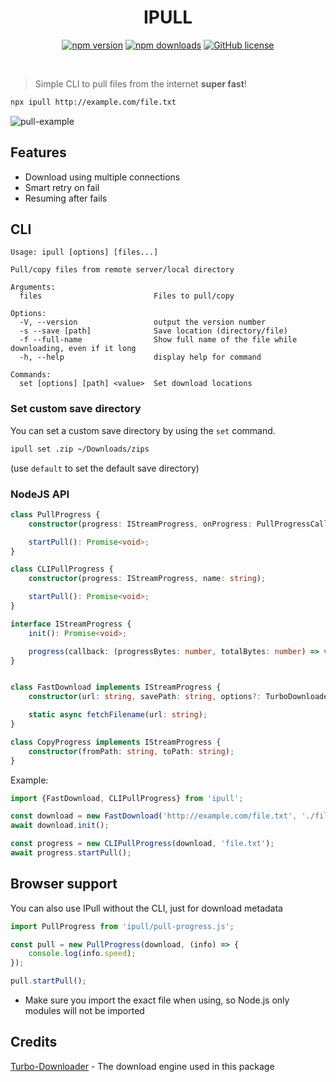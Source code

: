 <div align="center">
    <h1>IPULL</h1>
</div>

<div align="center">

[![npm version](https://badge.fury.io/js/ipull.svg)](https://badge.fury.io/js/ipull)
[![npm downloads](https://img.shields.io/npm/dt/ipull.svg)](https://www.npmjs.com/package/ipull)
[![GitHub license](https://img.shields.io/github/license/ido-pluto/ipull)](./LICENSE)

</div>
<br />

> Simple CLI to pull files from the internet **super fast**!

```bash
npx ipull http://example.com/file.txt
```

![pull-example](https://github.com/ido-pluto/ipull/blob/main/demo/pull-file.gif)

## Features

- Download using multiple connections
- Smart retry on fail
- Resuming after fails

## CLI

```
Usage: ipull [options] [files...]

Pull/copy files from remote server/local directory

Arguments:
  files                         Files to pull/copy

Options:
  -V, --version                 output the version number
  -s --save [path]              Save location (directory/file)
  -f --full-name                Show full name of the file while downloading, even if it long
  -h, --help                    display help for command

Commands:
  set [options] [path] <value>  Set download locations
```

### Set custom save directory

You can set a custom save directory by using the `set` command.

```bash
ipull set .zip ~/Downloads/zips
```

(use `default` to set the default save directory)

### NodeJS API

```ts
class PullProgress {
    constructor(progress: IStreamProgress, onProgress: PullProgressCallback);

    startPull(): Promise<void>;
}

class CLIPullProgress {
    constructor(progress: IStreamProgress, name: string);

    startPull(): Promise<void>;
}

interface IStreamProgress {
    init(): Promise<void>;

    progress(callback: (progressBytes: number, totalBytes: number) => void): Promise<any>;
}


class FastDownload implements IStreamProgress {
    constructor(url: string, savePath: string, options?: TurboDownloaderOptions);

    static async fetchFilename(url: string);
}

class CopyProgress implements IStreamProgress {
    constructor(fromPath: string, toPath: string);
}
```

Example:

```ts
import {FastDownload, CLIPullProgress} from 'ipull';

const download = new FastDownload('http://example.com/file.txt', './file.txt');
await download.init();

const progress = new CLIPullProgress(download, 'file.txt');
await progress.startPull();
```

## Browser support
You can also use IPull without the CLI, just for download metadata

```ts
import PullProgress from 'ipull/pull-progress.js';

const pull = new PullProgress(download, (info) => {
    console.log(info.speed);
});

pull.startPull();
```
- Make sure you import the exact file when using, so Node.js only modules will not be imported

## Credits

[Turbo-Downloader](https://www.npmjs.com/package/turbo-downloader) - The download engine used in this package
